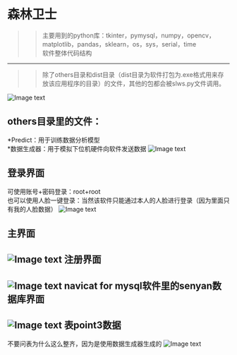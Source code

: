 森林卫士
====
>>主要用到的python库：tkinter，pymysql，numpy，opencv，matplotlib，pandas，sklearn，os，sys，serial，time<br>
软件整体代码结构
-----
>>除了others目录和dist目录（dist目录为软件打包为.exe格式用来存放该应用程序的目录）的文件，其他的包都会被slws.py文件调用。

![Image text](https://github.com/xumoremore/data-analysis-system-/blob/master/introducepicture/1.png)

others目录里的文件：
----
*Predict：用于训练数据分析模型<br>
*数据生成器：用于模拟下位机硬件向软件发送数据
![Image text](https://github.com/xumoremore/data-analysis-system-/blob/master/introducepicture/2.png)

登录界面
-----
可使用账号+密码登录：root+root<br>
也可以使用人脸一键登录：当然该软件只能通过本人的人脸进行登录（因为里面只有我的人脸数据）
![Image text](https://github.com/xumoremore/data-analysis-system-/blob/master/introducepicture/3.png)

主界面
----
![Image text](https://github.com/xumoremore/data-analysis-system-/blob/master/introducepicture/4.png)
注册界面
-----
![Image text](https://github.com/xumoremore/data-analysis-system-/blob/master/introducepicture/5.png)
navicat for mysql软件里的senyan数据库界面
----
![Image text](https://github.com/xumoremore/data-analysis-system-/blob/master/introducepicture/6.png)
表point3数据
-----
不要问表为什么这么整齐，因为是使用数据生成器生成的
![Image text](https://github.com/xumoremore/data-analysis-system-/blob/master/introducepicture/7.png)

